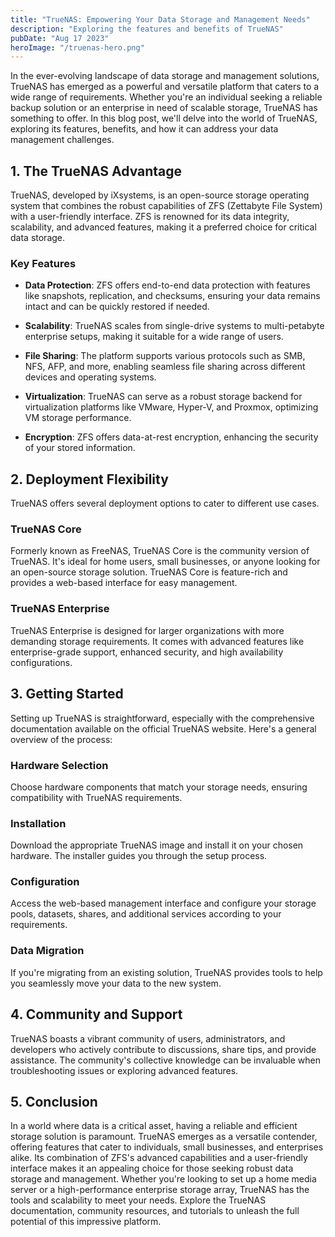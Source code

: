 ```yaml
---
title: "TrueNAS: Empowering Your Data Storage and Management Needs"
description: "Exploring the features and benefits of TrueNAS"
pubDate: "Aug 17 2023"
heroImage: "/truenas-hero.png"
---
```


In the ever-evolving landscape of data storage and management solutions, TrueNAS has emerged as a powerful and versatile platform that caters to a wide range of requirements. Whether you're an individual seeking a reliable backup solution or an enterprise in need of scalable storage, TrueNAS has something to offer. In this blog post, we'll delve into the world of TrueNAS, exploring its features, benefits, and how it can address your data management challenges.

## 1. The TrueNAS Advantage

TrueNAS, developed by iXsystems, is an open-source storage operating system that combines the robust capabilities of ZFS (Zettabyte File System) with a user-friendly interface. ZFS is renowned for its data integrity, scalability, and advanced features, making it a preferred choice for critical data storage.

### Key Features

- **Data Protection**: ZFS offers end-to-end data protection with features like snapshots, replication, and checksums, ensuring your data remains intact and can be quickly restored if needed.

- **Scalability**: TrueNAS scales from single-drive systems to multi-petabyte enterprise setups, making it suitable for a wide range of users.

- **File Sharing**: The platform supports various protocols such as SMB, NFS, AFP, and more, enabling seamless file sharing across different devices and operating systems.

- **Virtualization**: TrueNAS can serve as a robust storage backend for virtualization platforms like VMware, Hyper-V, and Proxmox, optimizing VM storage performance.

- **Encryption**: ZFS offers data-at-rest encryption, enhancing the security of your stored information.

## 2. Deployment Flexibility

TrueNAS offers several deployment options to cater to different use cases.

### TrueNAS Core

Formerly known as FreeNAS, TrueNAS Core is the community version of TrueNAS. It's ideal for home users, small businesses, or anyone looking for an open-source storage solution. TrueNAS Core is feature-rich and provides a web-based interface for easy management.

### TrueNAS Enterprise

TrueNAS Enterprise is designed for larger organizations with more demanding storage requirements. It comes with advanced features like enterprise-grade support, enhanced security, and high availability configurations.

## 3. Getting Started

Setting up TrueNAS is straightforward, especially with the comprehensive documentation available on the official TrueNAS website. Here's a general overview of the process:

### Hardware Selection

Choose hardware components that match your storage needs, ensuring compatibility with TrueNAS requirements.

### Installation

Download the appropriate TrueNAS image and install it on your chosen hardware. The installer guides you through the setup process.

### Configuration

Access the web-based management interface and configure your storage pools, datasets, shares, and additional services according to your requirements.

### Data Migration

If you're migrating from an existing solution, TrueNAS provides tools to help you seamlessly move your data to the new system.

## 4. Community and Support

TrueNAS boasts a vibrant community of users, administrators, and developers who actively contribute to discussions, share tips, and provide assistance. The community's collective knowledge can be invaluable when troubleshooting issues or exploring advanced features.

## 5. Conclusion

In a world where data is a critical asset, having a reliable and efficient storage solution is paramount. TrueNAS emerges as a versatile contender, offering features that cater to individuals, small businesses, and enterprises alike. Its combination of ZFS's advanced capabilities and a user-friendly interface makes it an appealing choice for those seeking robust data storage and management. Whether you're looking to set up a home media server or a high-performance enterprise storage array, TrueNAS has the tools and scalability to meet your needs. Explore the TrueNAS documentation, community resources, and tutorials to unleash the full potential of this impressive platform.
